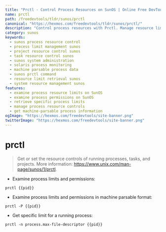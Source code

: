 ```yaml
---
title: "Prctl - Control Process Resources on SunOS | Online Free DevTools by Hexmos"
name: prctl
path: /freedevtools/tldr/sunos/prctl
canonical: "https://hexmos.com/freedevtools/tldr/sunos/prctl/"
description: "Control process resources with Prctl. Manage resource limits, permissions, and project settings on SunOS. Free online tool, no registration required."
category: sunos
keywords:
  - sunos process resource control
  - process limit management sunos
  - project resource control sunos
  - task resource control sunos
  - sunos system administration
  - solaris process monitoring
  - machine parsable process data
  - sunos prctl command
  - resource limit retrieval sunos
  - system resource management sunos
features:
  - examine process resource limits on SunOS
  - examine process permissions on SunOS
  - retrieve specific process limits
  - manage process resource controls
  - get machine-parsable process information
ogImage: "https://hexmos.com/freedevtools/site-banner.png"
twitterImage: "https://hexmos.com/freedevtools/site-banner.png"
---
```


# prctl

> Get or set the resource controls of running processes, tasks, and projects.
> More information: <https://www.unix.com/man-page/sunos/1/prctl>.

- Examine process limits and permissions:

`prctl {{pid}}`

- Examine process limits and permissions in machine parsable format:

`prctl -P {{pid}}`

- Get specific limit for a running process:

`prctl -n process.max-file-descriptor {{pid}}`
